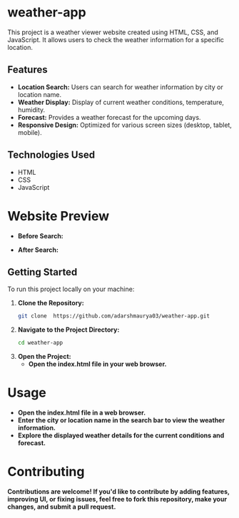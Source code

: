 # weather-app

This project is a weather viewer website created using HTML, CSS, and JavaScript.
It allows users to check the weather information for a specific location.

## Features

- **Location Search:** Users can search for weather information by city or location name.
- **Weather Display:** Display of current weather conditions, temperature, humidity.
- **Forecast:** Provides a weather forecast for the upcoming days.
- **Responsive Design:** Optimized for various screen sizes (desktop, tablet, mobile).

## Technologies Used

- HTML
- CSS
- JavaScript

# Website Preview
   - **Before Search:**
      
   - **After Search:**      

## Getting Started

To run this project locally on your machine:

1. **Clone the Repository:**
   ```bash
   git clone  https://github.com/adarshmaurya03/weather-app.git
    ```
2. **Navigate to the Project Directory:**
   ```bash
   cd weather-app
    ```
3. **Open the Project:**
   - **Open the index.html file in your web browser.**
# Usage
  -  **Open the index.html file in a web browser.**
  -  **Enter the city or location name in the search bar to view the weather information.**
  -  **Explore the displayed weather details for the current conditions and forecast.**
# Contributing
  **Contributions are welcome! If you'd like to contribute by adding features, improving UI, or fixing issues, feel free to fork this repository, make your changes, and submit a pull request.**


